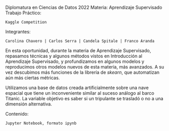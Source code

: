 Diplomatura en Ciencias de Datos 2022
Materia: Aprendizaje Supervisado
Trabajo Práctico:

    Kaggle Competition

Integrantes:

    Carolina Chavero | Carlos Serra | Candela Spitale | Franco Aranda

En esta oportunidad, durante la materia de Aprendizaje Supervisado, repasamos técnicas y algunos métodos vistos en Introducción al Aprendizaje Supervisado, y profundizamos en algunos modelos y reproducimos otros modelos nuevos de esta materia, más avanzados. A su vez descubimos más funciones de la librería de *skearn*, que automatizan aún más ciertas métricas.

Utilizamos una base de datos creada artificialmente sobre una nave espacial que tiene un inconveniente similar al suceso análogo al barco Titanic. La variable objetivo es saber si un tripulante se trasladó o no a una dimensión alternativa.

Contenido:

    Jupyter Notebook, formato ipynb
